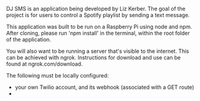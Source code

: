 DJ SMS is an application being developed by Liz Kerber. The goal of the project is for users to control a Spotify playlist by sending a text message.

This application was built to be run on a Raspberry Pi using node and npm. After cloning, please run 'npm install' in the terminal, within the root folder of the application.

You will also want to be running a server that's visible to the internet. This can be achieved with ngrok. Instructions for download and use can be found at ngrok.com/download.

The following must be locally configured:

- your own Twilio account, and its webhook (associated with a GET route)
- 
